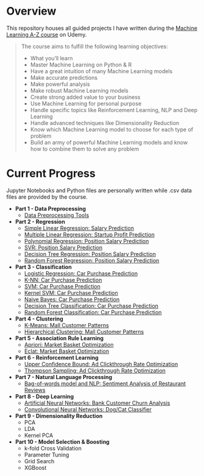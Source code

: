 # Overview

This repository houses all guided projects I have written during the [Machine Learning A-Z course](https://www.udemy.com/course/machinelearning/) on Udemy.

>The course aims to fulfill the following learning objectives:
>
>- What you’ll learn
>- Master Machine Learning on Python & R
>- Have a great intuition of many Machine Learning models
>- Make accurate predictions
>- Make powerful analysis
>- Make robust Machine Learning models
>- Create strong added value to your business
>- Use Machine Learning for personal purpose
>- Handle specific topics like Reinforcement Learning, NLP and Deep Learning
>- Handle advanced techniques like Dimensionality Reduction
>- Know which Machine Learning model to choose for each type of problem
>- Build an army of powerful Machine Learning models and know how to combine them to solve any problem

# Current Progress

Jupyter Notebooks and Python files are personally written while .csv data files are provided by the course.

- **Part 1 - Data Preprocessing** 
  - [Data Preprocessing Tools](https://github.com/marilynyi/machine-learning-a-z/tree/main/01-data-preprocessing) 
- **Part 2 - Regression**
  - [Simple Linear Regression: Salary Prediction](https://github.com/marilynyi/machine-learning-a-z/tree/main/02-regression/02-01-linear-regression) 
  - [Multiple Linear Regression: Startup Profit Prediction](https://github.com/marilynyi/machine-learning-a-z/tree/main/02-regression/02-02-multiple-linear-regression) 
  - [Polynomial Regression: Position Salary Prediction](https://github.com/marilynyi/machine-learning-a-z/tree/main/02-regression/02-03-polynomial-regression)
  - [SVR: Position Salary Prediction](https://github.com/marilynyi/machine-learning-a-z/tree/main/02-regression/02-04-support-vector-regression)
  - [Decision Tree Regression: Position Salary Prediction](https://github.com/marilynyi/machine-learning-a-z/tree/main/02-regression/02-05-decision-tree-regression)
  - [Random Forest Regression: Position Salary Prediction](https://github.com/marilynyi/machine-learning-a-z/tree/main/02-regression/02-06-random-forest-regression)
- **Part 3 - Classification** 
  - [Logistic Regression: Car Purchase Prediction](https://github.com/marilynyi/machine-learning-a-z/tree/main/03-classification/03-01-logistic-regression)
  - [K-NN: Car Purchase Prediction](https://github.com/marilynyi/machine-learning-a-z/tree/main/03-classification/03-02-k-nearest-neighbors)
  - [SVM: Car Purchase Prediction](https://github.com/marilynyi/machine-learning-a-z/tree/main/03-classification/03-03-support-vector-machine)
  - [Kernel SVM: Car Purchase Prediction](https://github.com/marilynyi/machine-learning-a-z/tree/main/03-classification/03-04-kernel-svm)
  - [Naive Bayes: Car Purchase Prediction](https://github.com/marilynyi/machine-learning-a-z/tree/main/03-classification/03-05-naive-bayes)
  - [Decision Tree Classification: Car Purchase Prediction](https://github.com/marilynyi/machine-learning-a-z/tree/main/03-classification/03-06-decision-tree-classification)
  - [Random Forest Classification: Car Purchase Prediction](https://github.com/marilynyi/machine-learning-a-z/tree/main/03-classification/03-07-random-forest-classification)
- **Part 4 - Clustering**
  - [K-Means: Mall Customer Patterns](https://github.com/marilynyi/machine-learning-a-z/tree/main/04-clustering/04-01-k-means-clustering)
  - [Hierarchical Clustering: Mall Customer Patterns](https://github.com/marilynyi/machine-learning-a-z/tree/main/04-clustering/04-02-hierarchical-clustering)
- **Part 5 - Association Rule Learning**
  - [Apriori: Market Basket Optimization](https://github.com/marilynyi/machine-learning-a-z/tree/main/05-association-rule-learning/05-01-apriori)
  - [Eclat: Market Basket Optimization](https://github.com/marilynyi/machine-learning-a-z/tree/main/05-association-rule-learning/05-02-eclat)
- **Part 6 - Reinforcement Learning**
  - [Upper Confidence Bound: Ad Clickthrough Rate Optimization](https://github.com/marilynyi/machine-learning-a-z/tree/main/06-reinforcement-learning/06-01-upper-confidence-bound)
  - [Thompson Sampling: Ad Clickthrough Rate Optimization](https://github.com/marilynyi/machine-learning-a-z/tree/main/06-reinforcement-learning/06-02-thompson-sampling)
- **Part 7 - Natural Language Processing**
  - [Bag-of-words model and NLP: Sentiment Analysis of Restaurant Reviews](https://github.com/marilynyi/machine-learning-a-z/tree/main/07-natural-language-processing/)
- **Part 8 - Deep Learning**
  - [Artificial Neural Networks: Bank Customer Churn Analysis](https://github.com/marilynyi/machine-learning-a-z/tree/main/08-deep-learning/08-01-artificial-neural-networks)
  - [Convolutional Neural Networks: Dog/Cat Classifier](https://github.com/marilynyi/machine-learning-a-z/tree/main/08-deep-learning/08-02-convolutional-neural-networks)
- **Part 9 - Dimensionality Reduction**
  - PCA
  - LDA
  - Kernel PCA
- **Part 10 - Model Selection & Boosting**
  - k-fold Cross Validation
  - Parameter Tuning
  - Grid Search
  - XGBoost
